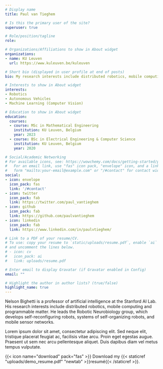 ```yaml
---
# Display name
title: Paul van Tieghem

# Is this the primary user of the site?
superuser: true

# Role/position/tagline
role: 

# Organizations/Affiliations to show in About widget
organizations:
- name: KU Leuven
  url: https://www.kuleuven.be/kuleuven

# Short bio (displayed in user profile at end of posts)
bio: My research interests include distributed robotics, mobile computing and programmable matter.

# Interests to show in About widget
interests:
- Robotics
- Autonomous Vehicles
- Machine Learning (Computer Vision)

# Education to show in About widget
education:
  courses:
  - course: MSc in Mathematical Engineering
    institution: KU Leuven, Belgium
    year: 2023
  - course: BSc in Electrical Engineering & Computer Science
    institution: KU Leuven, Belgium
    year: 2020

# Social/Academic Networking
# For available icons, see: https://wowchemy.com/docs/getting-started/page-builder/#icons
#   For an email link, use "fas" icon pack, "envelope" icon, and a link in the
#   form "mailto:your-email@example.com" or "/#contact" for contact widget.
social:
- icon: envelope
  icon_pack: fas
  link: '/#contact'
- icon: twitter
  icon_pack: fab
  link: https://twitter.com/paul_vantieghem
- icon: github
  icon_pack: fab
  link: https://github.com/paulvantieghem
- icon: linkedin
  icon_pack: fab
  link: https://www.linkedin.com/in/paulvtieghem/

# Link to a PDF of your resume/CV.
# To use: copy your resume to `static/uploads/resume.pdf`, enable `ai` icons in `params.toml`, 
# and uncomment the lines below.
# - icon: cv
#   icon_pack: ai
#   link: uploads/resume.pdf

# Enter email to display Gravatar (if Gravatar enabled in Config)
email: ""

# Highlight the author in author lists? (true/false)
highlight_name: true
---
```


Nelson Bighetti is a professor of artificial intelligence at the Stanford AI Lab. His research interests include distributed robotics, mobile computing and programmable matter. He leads the Robotic Neurobiology group, which develops self-reconfiguring robots, systems of self-organizing robots, and mobile sensor networks.

Lorem ipsum dolor sit amet, consectetur adipiscing elit. Sed neque elit, tristique placerat feugiat ac, facilisis vitae arcu. Proin eget egestas augue. Praesent ut sem nec arcu pellentesque aliquet. Duis dapibus diam vel metus tempus vulputate.

{{< icon name="download" pack="fas" >}} Download my {{< staticref "uploads/demo_resume.pdf" "newtab" >}}resumé{{< /staticref >}}.
